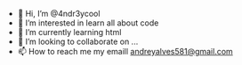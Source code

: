- 👋 Hi, I’m @4ndr3ycool
- 👀 I’m interested in learn all about code
- 🌱 I’m currently learning html
- 💞️ I’m looking to collaborate on ...
- 📫 How to reach me my emaill andreyalves581@gmail.com

<!---
4ndr3ycool/4ndr3ycool is a ✨ special ✨ repository because its `README.md` (this file) appears on your GitHub profile.
You can click the Preview link to take a look at your changes.
--->
